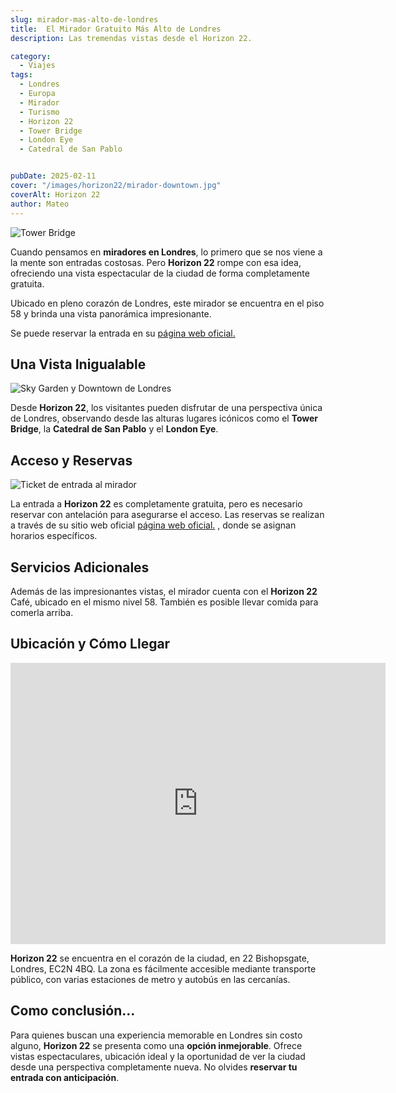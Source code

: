 ```yaml
---
slug: mirador-mas-alto-de-londres
title:  El Mirador Gratuito Más Alto de Londres 
description: Las tremendas vistas desde el Horizon 22.

category:
  - Viajes
tags:
  - Londres
  - Europa
  - Mirador
  - Turismo
  - Horizon 22
  - Tower Bridge
  - London Eye
  - Catedral de San Pablo


pubDate: 2025-02-11
cover: "/images/horizon22/mirador-downtown.jpg"
coverAlt: Horizon 22
author: Mateo
---
```

<img src="/images/horizon22/mirador-tower-bridge.jpg" alt="Tower Bridge" />

Cuando pensamos en **miradores en Londres**, lo primero que se nos viene a la mente son entradas costosas. Pero **Horizon 22** rompe con esa idea, ofreciendo una vista espectacular de la ciudad de forma completamente gratuita.

Ubicado en pleno corazón de Londres, este mirador se encuentra en el piso 58 y brinda una vista panorámica impresionante.

Se puede reservar la entrada en su <a href="https://horizon22.co.uk/book/" target="_blank">página web oficial.</a>

## Una Vista Inigualable
<img src="/images/horizon22/mirador-sky-garden.jpg" alt="Sky Garden y Downtown de Londres" />

Desde **Horizon 22**, los visitantes pueden disfrutar de una perspectiva única de Londres, observando desde las alturas lugares icónicos como el **Tower Bridge**, la **Catedral de San Pablo** y el **London Eye**. 

## Acceso y Reservas
<img src="/images/horizon22/ticket-entrada.png" alt="Ticket de entrada al mirador" />

La entrada a **Horizon 22** es completamente gratuita, pero es necesario reservar con antelación para asegurarse el acceso. Las reservas se realizan a través de su sitio web oficial 
<a href="https://horizon22.co.uk/book/" target="_blank">página web oficial.</a>
, donde se asignan horarios específicos.

## Servicios Adicionales

Además de las impresionantes vistas, el mirador cuenta con el **Horizon 22** Café, ubicado en el mismo nivel 58. También es posible llevar comida para comerla arriba.

## Ubicación y Cómo Llegar
<iframe src="https://www.google.com/maps/embed?pb=!1m18!1m12!1m3!1d2482.928376593446!2d-0.08784200371188929!3d51.514529999142276!2m3!1f0!2f0!3f0!3m2!1i1024!2i768!4f13.1!3m3!1m2!1s0x487603b5fb8b1701%3A0x2a47575cd35c544f!2sHorizon%2022!5e0!3m2!1sen!2sar!4v1740402015433!5m2!1sen!2sar" width="600" height="450" style="border:0;" allowfullscreen="" loading="lazy" referrerpolicy="no-referrer-when-downgrade"></iframe>

**Horizon 22** se encuentra en el corazón de la ciudad, en 22 Bishopsgate, Londres, EC2N 4BQ. La zona es fácilmente accesible mediante transporte público, con varias estaciones de metro y autobús en las cercanías.

## Como conclusión...
Para quienes buscan una experiencia memorable en Londres sin costo alguno, **Horizon 22** se presenta como una **opción inmejorable**. Ofrece vistas espectaculares, ubicación ideal y la oportunidad de ver la ciudad desde una perspectiva completamente nueva. No olvides **reservar tu entrada con anticipación**.

